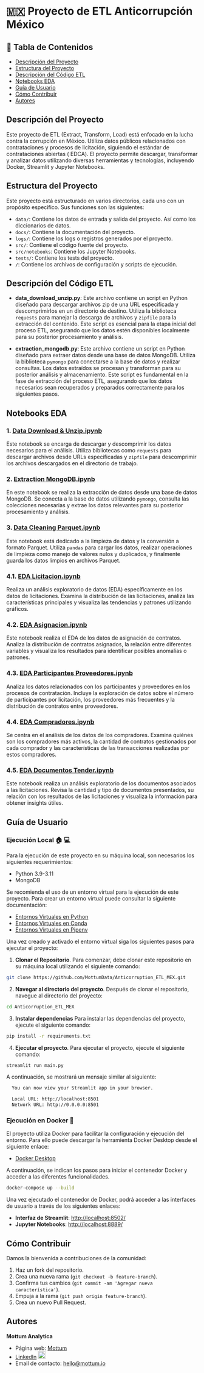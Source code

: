 # 🇲🇽 Proyecto de ETL Anticorrupción México

## 📑 Tabla de Contenidos

- [Descripción del Proyecto](#descripción-del-proyecto)
- [Estructura del Proyecto](#estructura-del-proyecto)
- [Descripción del Código ETL](#descripción-de-archivos-en-src)
- [Notebooks EDA](#notebooks-eda)
- [Guía de Usuario](#guía-de-usuario)
- [Cómo Contribuir](#cómo-contribuir)
- [Autores](#autores)

## Descripción del Proyecto

Este proyecto de ETL (Extract, Transform, Load) está enfocado en la lucha contra la corrupción en México. Utiliza datos
públicos relacionados con contrataciones y procesos de licitación, siguiendo el estándar de contrataciones abiertas (
EDCA). El proyecto permite descargar, transformar y analizar datos utilizando diversas herramientas y tecnologías,
incluyendo Docker, Streamlit y Jupyter Notebooks.

## Estructura del Proyecto

Este proyecto está estructurado en varios directorios, cada uno con un propósito específico. Sus funciones son las
siguientes:

- `data/`: Contiene los datos de entrada y salida del proyecto. Así como los diccionarios de datos.
- `docs/`: Contiene la documentación del proyecto.
- `logs/`: Contiene los logs o registros generados por el proyecto.
- `src/`: Contiene el código fuente del proyecto.
- `src/notebooks`: Contiene los Jupyter Notebooks.
- `tests/`: Contiene los tests del proyecto.
- `/`: Contiene los archivos de configuración y scripts de ejecución.

## Descripción del Código ETL

- **data_download_unzip.py**: Este archivo contiene un script en Python diseñado para descargar archivos zip de una URL
  especificada y descomprimirlos en un directorio de destino. Utiliza la biblioteca `requests` para manejar la descarga
  de archivos y `zipfile` para la extracción del contenido. Este script es esencial para la etapa inicial del proceso
  ETL, asegurando que los datos estén disponibles localmente para su posterior procesamiento y análisis.

- **extraction_mongodb.py**: Este archivo contiene un script en Python diseñado para extraer datos desde una base de
  datos MongoDB. Utiliza la biblioteca `pymongo` para conectarse a la base de datos y realizar consultas. Los datos
  extraídos se procesan y transforman para su posterior análisis y almacenamiento. Este script es fundamental en la fase
  de extracción del proceso ETL, asegurando que los datos necesarios sean recuperados y preparados correctamente para
  los siguientes pasos.

## Notebooks EDA

### 1. [Data Download & Unzip.ipynb](https://github.com/MottumData/Anticorruption_ETL_MEX/blob/eda_scripts/src/Notebooks/1_Data%20Download%20&%20Unzip.ipynb)

Este notebook se encarga de descargar y descomprimir los datos necesarios para el análisis. Utiliza bibliotecas
como `requests` para descargar archivos desde URLs especificadas y `zipfile` para descomprimir los archivos descargados
en el directorio de trabajo.

### 2. [Extraction MongoDB.ipynb](https://github.com/MottumData/Anticorruption_ETL_MEX/blob/eda_scripts/src/Notebooks/2_Extraction_MongoDB.ipynb)

En este notebook se realiza la extracción de datos desde una base de datos MongoDB. Se conecta a la base de datos
utilizando `pymongo`, consulta las colecciones necesarias y extrae los datos relevantes para su posterior procesamiento
y análisis.

### 3. [Data Cleaning Parquet.ipynb](https://github.com/MottumData/Anticorruption_ETL_MEX/blob/eda_scripts/src/Notebooks/3_Data_Cleaning_Parquet.ipynb)

Este notebook está dedicado a la limpieza de datos y la conversión a formato Parquet. Utiliza `pandas` para cargar los
datos, realizar operaciones de limpieza como manejo de valores nulos y duplicados, y finalmente guarda los datos limpios
en archivos Parquet.

### 4.1. [EDA Licitacion.ipynb](https://github.com/MottumData/Anticorruption_ETL_MEX/blob/eda_scripts/src/Notebooks/4.1_EDA_Licitacion.ipynb)

Realiza un análisis exploratorio de datos (EDA) específicamente en los datos de licitaciones. Examina la distribución de
las licitaciones, analiza las características principales y visualiza las tendencias y patrones utilizando gráficos.

### 4.2. [EDA Asignacion.ipynb](https://github.com/MottumData/Anticorruption_ETL_MEX/blob/eda_scripts/src/Notebooks/4.2_EDA_Asignacion.ipynb)

Este notebook realiza el EDA de los datos de asignación de contratos. Analiza la distribución de contratos asignados, la
relación entre diferentes variables y visualiza los resultados para identificar posibles anomalías o patrones.

### 4.3. [EDA Participantes Proveedores.ipynb](https://github.com/MottumData/Anticorruption_ETL_MEX/blob/eda_scripts/src/Notebooks/4.3_EDA_Participantes_Proveedores.ipynb)

Analiza los datos relacionados con los participantes y proveedores en los procesos de contratación. Incluye la
exploración de datos sobre el número de participantes por licitación, los proveedores más frecuentes y la distribución
de contratos entre proveedores.

### 4.4. [EDA Compradores.ipynb](https://github.com/MottumData/Anticorruption_ETL_MEX/blob/eda_scripts/src/Notebooks/4.4_EDA_Compradores.ipynb)

Se centra en el análisis de los datos de los compradores. Examina quiénes son los compradores más activos, la cantidad
de contratos gestionados por cada comprador y las características de las transacciones realizadas por estos compradores.

### 4.5. [EDA Documentos Tender.ipynb](https://github.com/MottumData/Anticorruption_ETL_MEX/blob/eda_scripts/src/Notebooks/4.5_EDA_Documentos_Tender.ipynb)

Este notebook realiza un análisis exploratorio de los documentos asociados a las licitaciones. Revisa la cantidad y tipo
de documentos presentados, su relación con los resultados de las licitaciones y visualiza la información para obtener
insights útiles.

## Guía de Usuario

### Ejecución Local :house: :computer:

Para la ejecución de este proyecto en su máquina local, son necesarios los siguientes requerimientos:

- Python 3.9-3.11
- MongoDB

Se recomienda el uso de un entorno virtual para la ejecución de este proyecto. Para crear un entorno virtual puede
consultar la siguiente documentación:

- [Entornos Virtuales en Python](https://docs.python.org/3/library/venv.html)
- [Entornos Virtuales en Conda](https://docs.conda.io/projects/conda/en/latest/user-guide/tasks/manage-environments.html)
- [Entornos Virtuales en Pipenv](https://pipenv-es.readthedocs.io/es/stable/basics.html)

Una vez creado y activado el entorno virtual siga los siguientes pasos para ejecutar el proyecto:

1. **Clonar el Repositorio**. Para comenzar, debe clonar este repositorio en su máquina local utilizando el siguiente
   comando:

```bash 
git clone https://github.com/MottumData/Anticorruption_ETL_MEX.git
```

2. **Navegar al directorio del proyecto**. Después de clonar el repositorio, navegue al directorio del proyecto:

```bash
cd Anticorruption_ETL_MEX
```

3. **Instalar dependencias** Para instalar las dependencias del proyecto, ejecute el siguiente comando:

```bash
pip install -r requirements.txt
```

4. **Ejecutar el proyecto**. Para ejecutar el proyecto, ejecute el siguiente comando:

```bash 
streamlit run main.py
```

A continuación, se mostrará un mensaje similar al siguiente:

```bash
  You can now view your Streamlit app in your browser.

  Local URL: http://localhost:8501
  Network URL: http://0.0.0.0:8501
```

### Ejecución en Docker :whale:

El proyecto utiliza Docker para facilitar la configuración y ejecución del entorno. Para ello puede descargar la
herramienta Docker Desktop desde el siguiente enlace:

- [Docker Desktop](https://www.docker.com/products/docker-desktop)

A continuación, se indican los pasos para iniciar el contenedor Docker y acceder a las diferentes funcionalidades.

```bash
docker-compose up --build
```

Una vez ejecutado el contenedor de Docker, podrá acceder a las interfaces de usuario a través de los siguientes enlaces:

- **Interfaz de Streamlit**: [http://localhost:8502/](http://localhost:8502/)
- **Jupyter Notebooks**: [http://localhost:8889/](http://localhost:8889/)

## Cómo Contribuir

Damos la bienvenida a contribuciones de la comunidad:

1. Haz un fork del repositorio.
2. Crea una nueva rama (`git checkout -b feature-branch`).
3. Confirma tus cambios (`git commit -am 'Agregar nueva característica'`).
4. Empuja a la rama (`git push origin feature-branch`).
5. Crea un nuevo Pull Request.

## Autores

**Mottum Analytica**

- Página web: [Mottum](https://mottum.io/)
- [LinkedIn](https://www.linkedin.com/company/mottum/) <img src="https://cdn-icons-png.flaticon.com/512/174/174857.png" width="20" height="20">
- Email de contacto: hello@mottum.io

